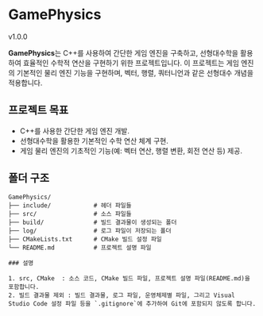 # GamePhysics
v1.0.0

**GamePhysics**는 C++를 사용하여 간단한 게임 엔진을 구축하고, 선형대수학을 활용하여 효율적인 수학적 연산을 구현하기 위한 프로젝트입니다. 이 프로젝트는 게임 엔진의 기본적인 물리 엔진 기능을 구현하며, 벡터, 행렬, 쿼터니언과 같은 선형대수 개념을 적용합니다.

## 프로젝트 목표

- C++를 사용한 간단한 게임 엔진 개발.
- 선형대수학을 활용한 기본적인 수학 연산 체계 구현.
- 게임 물리 엔진의 기초적인 기능(예: 벡터 연산, 행렬 변환, 회전 연산 등) 제공.

## 폴더 구조

```plaintext
GamePhysics/
├── include/            # 헤더 파일들
├── src/                # 소스 파일들
├── build/              # 빌드 결과물이 생성되는 폴더
├── log/                # 로그 파일이 저장되는 폴더
├── CMakeLists.txt      # CMake 빌드 설정 파일
└── README.md           # 프로젝트 설명 파일

### 설명

1. src, CMake  : 소스 코드, CMake 빌드 파일, 프로젝트 설명 파일(README.md)을 포함합니다.
2. 빌드 결과물 제외 : 빌드 결과물, 로그 파일, 운영체제별 파일, 그리고 Visual Studio Code 설정 파일 등을 `.gitignore`에 추가하여 Git에 포함되지 않도록 합니다.
